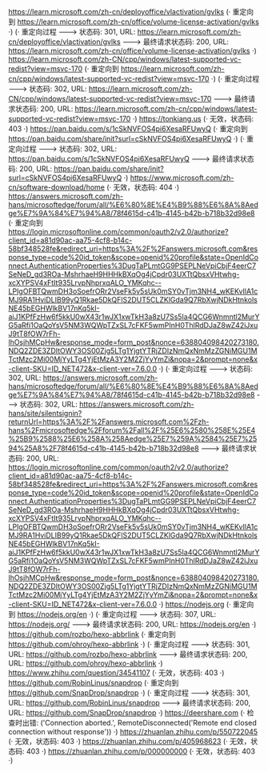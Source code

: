 https://learn.microsoft.com/zh-cn/deployoffice/vlactivation/gvlks (· 重定向到 https://learn.microsoft.com/zh-cn/office/volume-license-activation/gvlks ·)
(· 重定向过程 ---> 状态码: 301, URL: https://learn.microsoft.com/zh-cn/deployoffice/vlactivation/gvlks ---> 最终请求状态码: 200, URL: https://learn.microsoft.com/zh-cn/office/volume-license-activation/gvlks ·)
https://learn.microsoft.com/zh-CN/cpp/windows/latest-supported-vc-redist?view=msvc-170 (· 重定向到 https://learn.microsoft.com/zh-cn/cpp/windows/latest-supported-vc-redist?view=msvc-170 ·)
(· 重定向过程 ---> 状态码: 302, URL: https://learn.microsoft.com/zh-CN/cpp/windows/latest-supported-vc-redist?view=msvc-170 ---> 最终请求状态码: 200, URL: https://learn.microsoft.com/zh-cn/cpp/windows/latest-supported-vc-redist?view=msvc-170 ·)
https://tonkiang.us (· 无效，状态码: 403 ·)
https://pan.baidu.com/s/1cSkNVFOS4pi6XesaRFUwyQ (· 重定向到 https://pan.baidu.com/share/init?surl=cSkNVFOS4pi6XesaRFUwyQ ·)
(· 重定向过程 ---> 状态码: 302, URL: https://pan.baidu.com/s/1cSkNVFOS4pi6XesaRFUwyQ ---> 最终请求状态码: 200, URL: https://pan.baidu.com/share/init?surl=cSkNVFOS4pi6XesaRFUwyQ ·)
https://www.microsoft.com/zh-cn/software-download/home (· 无效，状态码: 404 ·)
https://answers.microsoft.com/zh-hans/microsoftedge/forum/all/%E6%80%8E%E4%B9%88%E6%8A%8Aedge%E7%9A%84%E7%94%A8/78f4615d-c41b-4145-b42b-b718b32d98e8 (· 重定向到 https://login.microsoftonline.com/common/oauth2/v2.0/authorize?client_id=a81d90ac-aa75-4cf8-b14c-58bf348528fe&redirect_uri=https%3A%2F%2Fanswers.microsoft.com&response_type=code%20id_token&scope=openid%20profile&state=OpenIdConnect.AuthenticationProperties%3DugTaPLmtGG9PSEPLNeVpiCbjF4eerC7SeNeD_gd3ROa-MshrhaeH9HHHkBXqOg4jCpdr03UXTtQbsxVHtwhg-xcXYPSV4xFtIt935LrvpNhprxqALO_YMKqhc--LPIgOFBTQwmDH3oSoefrORr2VseFk5v5sUk0mSY0vTjm3NH4_wKEKvIlA1cMJ9RA1HviDLIB99yQ1Rkae5DkQFlS2DUT5CLZKlGda9Q7RbXwjNDkHtnkolsNE45bEGHWlkBV17nKq5kI-aiJ1KPfFzHw6f5kkU0wX43r1wJX1xwTkH3a8zU7Ss5Ia4QCG6Wnmntl2MurYG5aRfi1OaQoYsV5NM3WQWpTZxSL7cFKF5wmPInH0ThlRdDJaZ8wZ42iJxuJ9tT8fOW7rFh-lhOsjhMCpHw&response_mode=form_post&nonce=638804098420273180.NDQ2ZDE3ZDItOWY3OS00Zjg5LTg1YjgtYTRjZDIzNmQxNmMzZGNiMGU1MTctMzc2Mi00MjYyLTg4YjEtMzA3Y2M2ZjYyYmZi&nopa=2&prompt=none&x-client-SKU=ID_NET472&x-client-ver=7.6.0.0 ·)
(· 重定向过程 ---> 状态码: 302, URL: https://answers.microsoft.com/zh-hans/microsoftedge/forum/all/%E6%80%8E%E4%B9%88%E6%8A%8Aedge%E7%9A%84%E7%94%A8/78f4615d-c41b-4145-b42b-b718b32d98e8 ---> 状态码: 302, URL: https://answers.microsoft.com/zh-hans/site/silentsignin?returnUrl=https%3A%2F%2Fanswers.microsoft.com%2Fzh-hans%2Fmicrosoftedge%2Fforum%2Fall%2F%25E6%2580%258E%25E4%25B9%2588%25E6%258A%258Aedge%25E7%259A%2584%25E7%2594%25A8%2F78f4615d-c41b-4145-b42b-b718b32d98e8 ---> 最终请求状态码: 200, URL: https://login.microsoftonline.com/common/oauth2/v2.0/authorize?client_id=a81d90ac-aa75-4cf8-b14c-58bf348528fe&redirect_uri=https%3A%2F%2Fanswers.microsoft.com&response_type=code%20id_token&scope=openid%20profile&state=OpenIdConnect.AuthenticationProperties%3DugTaPLmtGG9PSEPLNeVpiCbjF4eerC7SeNeD_gd3ROa-MshrhaeH9HHHkBXqOg4jCpdr03UXTtQbsxVHtwhg-xcXYPSV4xFtIt935LrvpNhprxqALO_YMKqhc--LPIgOFBTQwmDH3oSoefrORr2VseFk5v5sUk0mSY0vTjm3NH4_wKEKvIlA1cMJ9RA1HviDLIB99yQ1Rkae5DkQFlS2DUT5CLZKlGda9Q7RbXwjNDkHtnkolsNE45bEGHWlkBV17nKq5kI-aiJ1KPfFzHw6f5kkU0wX43r1wJX1xwTkH3a8zU7Ss5Ia4QCG6Wnmntl2MurYG5aRfi1OaQoYsV5NM3WQWpTZxSL7cFKF5wmPInH0ThlRdDJaZ8wZ42iJxuJ9tT8fOW7rFh-lhOsjhMCpHw&response_mode=form_post&nonce=638804098420273180.NDQ2ZDE3ZDItOWY3OS00Zjg5LTg1YjgtYTRjZDIzNmQxNmMzZGNiMGU1MTctMzc2Mi00MjYyLTg4YjEtMzA3Y2M2ZjYyYmZi&nopa=2&prompt=none&x-client-SKU=ID_NET472&x-client-ver=7.6.0.0 ·)
https://nodejs.org (· 重定向到 https://nodejs.org/en ·)
(· 重定向过程 ---> 状态码: 307, URL: https://nodejs.org/ ---> 最终请求状态码: 200, URL: https://nodejs.org/en ·)
https://github.com/rozbo/hexo-abbrlink (· 重定向到 https://github.com/ohroy/hexo-abbrlink ·)
(· 重定向过程 ---> 状态码: 301, URL: https://github.com/rozbo/hexo-abbrlink ---> 最终请求状态码: 200, URL: https://github.com/ohroy/hexo-abbrlink ·)
https://www.zhihu.com/question/34541107 (· 无效，状态码: 403 ·)
https://github.com/RobinLinus/snapdrop (· 重定向到 https://github.com/SnapDrop/snapdrop ·)
(· 重定向过程 ---> 状态码: 301, URL: https://github.com/RobinLinus/snapdrop ---> 最终请求状态码: 200, URL: https://github.com/SnapDrop/snapdrop ·)
https://deershare.com (· 检查时出错: ('Connection aborted.', RemoteDisconnected('Remote end closed connection without response')) ·)
https://zhuanlan.zhihu.com/p/550722045 (· 无效，状态码: 403 ·)
https://zhuanlan.zhihu.com/p/405968623 (· 无效，状态码: 403 ·)
https://zhuanlan.zhihu.com/p/000000000 (· 无效，状态码: 403 ·)

